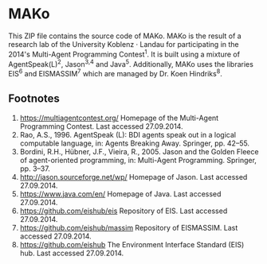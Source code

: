 # MAKo
This ZIP file contains the source code of MAKo. MAKo is the result of a research lab of the University Koblenz · Landau for participating in the 2014's Multi-Agent Programming Contest<sup>1</sup>. It is built using a mixture of AgentSpeak(L)<sup>2</sup>, Jason<sup>3,4</sup> and Java<sup>5</sup>. Additionally, MAKo uses the libraries EIS<sup>6</sup> and EISMASSIM<sup>7</sup> which are managed by Dr. Koen Hindriks<sup>8</sup>.

## Footnotes
1. https://multiagentcontest.org/ Homepage of the Multi-Agent Programming Contest. Last accessed 27.09.2014.
2. Rao, A.S., 1996. AgentSpeak (L): BDI agents speak out in a logical computable language, in: Agents Breaking Away. Springer, pp. 42–55.
3. Bordini, R.H., Hübner, J.F., Vieira, R., 2005. Jason and the Golden Fleece of agent-oriented programming, in: Multi-Agent Programming. Springer, pp. 3–37.
4. http://jason.sourceforge.net/wp/ Homepage of Jason. Last accessed 27.09.2014.
5. https://www.java.com/en/ Homepage of Java. Last accessed 27.09.2014.
6. https://github.com/eishub/eis Repository of EIS. Last accessed 27.09.2014.
7. https://github.com/eishub/massim Repository of EISMASSIM. Last accessed 27.09.2014.
8. https://github.com/eishub The Environment Interface Standard (EIS) hub. Last accessed 27.09.2014.
